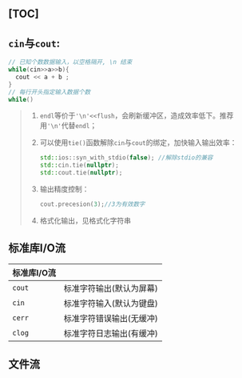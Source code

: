 [TOC]
---
## `cin`与`cout`:	

```cpp
// 已知个数数据输入，以空格隔开, \n 结束
while(cin>>a>>b){
  cout << a + b ;
}
// 每行开头指定输入数据个数
while()

```

> 1. `endl`等价于`'\n'<<flush`，会刷新缓冲区，造成效率低下。推荐用`'\n'`代替`endl`；
> 2. 可以使用`tie()`函数解除`cin`与`cout`的绑定，加快输入输出效率：
> 	 ```cpp
> 	 std::ios::syn_with_stdio(false); //解除stdio的兼容
> 	 std::cin.tie(nullptr);	
> 	 std::cout.tie(nullptr);
> 	 ```
> 
> 4. 输出精度控制：	
>    ```cpp
>    cout.precesion(3);//3为有效数字	
>    ```
> 5. 格式化输出，见格式化字符串

## 标准库I/O流

| 标准库I/O流 |                          |
| :---------- | :----------------------- |
| `cout`      | 标准字符输出(默认为屏幕) |
| `cin`       | 标准字符输入(默认为键盘) |
| `cerr`      | 标准字符错误输出(无缓冲) |
| `clog`      | 标准字符日志输出(有缓冲) |

## 文件流
